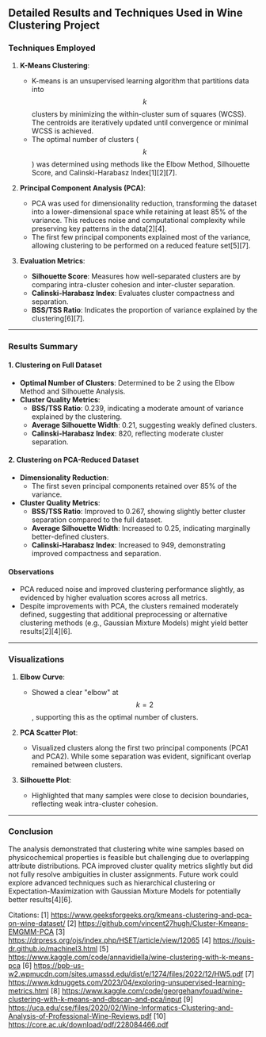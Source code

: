 ## Detailed Results and Techniques Used in Wine Clustering Project

### Techniques Employed

1. **K-Means Clustering**:
   - K-means is an unsupervised learning algorithm that partitions data into $$k$$ clusters by minimizing the within-cluster sum of squares (WCSS). The centroids are iteratively updated until convergence or minimal WCSS is achieved.
   - The optimal number of clusters ($$k$$) was determined using methods like the Elbow Method, Silhouette Score, and Calinski-Harabasz Index[1][2][7].

2. **Principal Component Analysis (PCA)**:
   - PCA was used for dimensionality reduction, transforming the dataset into a lower-dimensional space while retaining at least 85% of the variance. This reduces noise and computational complexity while preserving key patterns in the data[2][4].
   - The first few principal components explained most of the variance, allowing clustering to be performed on a reduced feature set[5][7].

3. **Evaluation Metrics**:
   - **Silhouette Score**: Measures how well-separated clusters are by comparing intra-cluster cohesion and inter-cluster separation.
   - **Calinski-Harabasz Index**: Evaluates cluster compactness and separation.
   - **BSS/TSS Ratio**: Indicates the proportion of variance explained by the clustering[6][7].

---

### Results Summary

#### 1. Clustering on Full Dataset
- **Optimal Number of Clusters**: Determined to be 2 using the Elbow Method and Silhouette Analysis.
- **Cluster Quality Metrics**:
  - **BSS/TSS Ratio**: 0.239, indicating a moderate amount of variance explained by the clustering.
  - **Average Silhouette Width**: 0.21, suggesting weakly defined clusters.
  - **Calinski-Harabasz Index**: 820, reflecting moderate cluster separation.

#### 2. Clustering on PCA-Reduced Dataset
- **Dimensionality Reduction**:
  - The first seven principal components retained over 85% of the variance.
- **Cluster Quality Metrics**:
  - **BSS/TSS Ratio**: Improved to 0.267, showing slightly better cluster separation compared to the full dataset.
  - **Average Silhouette Width**: Increased to 0.25, indicating marginally better-defined clusters.
  - **Calinski-Harabasz Index**: Increased to 949, demonstrating improved compactness and separation.

#### Observations
- PCA reduced noise and improved clustering performance slightly, as evidenced by higher evaluation scores across all metrics.
- Despite improvements with PCA, the clusters remained moderately defined, suggesting that additional preprocessing or alternative clustering methods (e.g., Gaussian Mixture Models) might yield better results[2][4][6].

---

### Visualizations
1. **Elbow Curve**:
   - Showed a clear "elbow" at $$k=2$$, supporting this as the optimal number of clusters.

2. **PCA Scatter Plot**:
   - Visualized clusters along the first two principal components (PCA1 and PCA2). While some separation was evident, significant overlap remained between clusters.

3. **Silhouette Plot**:
   - Highlighted that many samples were close to decision boundaries, reflecting weak intra-cluster cohesion.

---

### Conclusion
The analysis demonstrated that clustering white wine samples based on physicochemical properties is feasible but challenging due to overlapping attribute distributions. PCA improved cluster quality metrics slightly but did not fully resolve ambiguities in cluster assignments. Future work could explore advanced techniques such as hierarchical clustering or Expectation-Maximization with Gaussian Mixture Models for potentially better results[4][6].

Citations:
[1] https://www.geeksforgeeks.org/kmeans-clustering-and-pca-on-wine-dataset/
[2] https://github.com/vincent27hugh/Cluster-Kmeans-EMGMM-PCA
[3] https://drpress.org/ojs/index.php/HSET/article/view/12065
[4] https://louis-dr.github.io/machinel3.html
[5] https://www.kaggle.com/code/annavidiella/wine-clustering-with-k-means-pca
[6] https://bpb-us-w2.wpmucdn.com/sites.umassd.edu/dist/e/1274/files/2022/12/HW5.pdf
[7] https://www.kdnuggets.com/2023/04/exploring-unsupervised-learning-metrics.html
[8] https://www.kaggle.com/code/georgehanyfouad/wine-clustering-with-k-means-and-dbscan-and-pca/input
[9] https://uca.edu/cse/files/2020/02/Wine-Informatics-Clustering-and-Analysis-of-Professional-Wine-Reviews.pdf
[10] https://core.ac.uk/download/pdf/228084466.pdf
